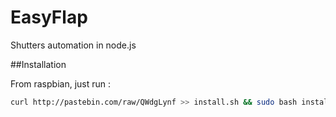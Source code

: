 # EasyFlap
Shutters automation in node.js

##Installation

From raspbian, just run :

```bash
curl http://pastebin.com/raw/QWdgLynf >> install.sh && sudo bash install.sh && rm install.sh
```
